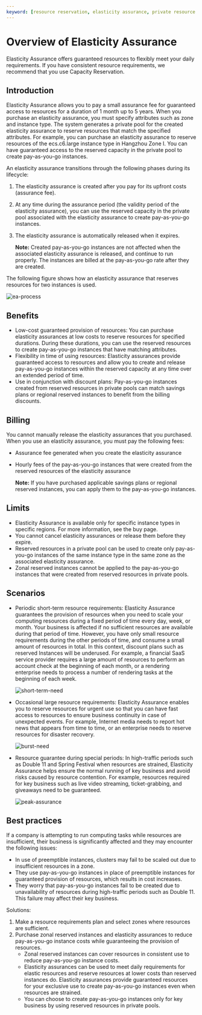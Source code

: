 ```yaml
---
keyword: [resource reservation, elasticity assurance, private resource pool, private pool, pay-as-you-go]
---
```


# Overview of Elasticity Assurance

Elasticity Assurance offers guaranteed resources to flexibly meet your daily requirements. If you have consistent resource requirements, we recommend that you use Capacity Reservation.

## Introduction

Elasticity Assurance allows you to pay a small assurance fee for guaranteed access to resources for a duration of 1 month up to 5 years. When you purchase an elasticity assurance, you must specify attributes such as zone and instance type. The system generates a private pool for the created elasticity assurance to reserve resources that match the specified attributes. For example, you can purchase an elasticity assurance to reserve resources of the ecs.c6.large instance type in Hangzhou Zone I. You can have guaranteed access to the reserved capacity in the private pool to create pay-as-you-go instances.

An elasticity assurance transitions through the following phases during its lifecycle:

1.  The elasticity assurance is created after you pay for its upfront costs \(assurance fee\).
2.  At any time during the assurance period \(the validity period of the elasticity assurance\), you can use the reserved capacity in the private pool associated with the elasticity assurance to create pay-as-you-go instances.
3.  The elasticity assurance is automatically released when it expires.

    **Note:** Created pay-as-you-go instances are not affected when the associated elasticity assurance is released, and continue to run properly. The instances are billed at the pay-as-you-go rate after they are created.


The following figure shows how an elasticity assurance that reserves resources for two instances is used.

![ea-process](https://static-aliyun-doc.oss-accelerate.aliyuncs.com/assets/img/en-US/1250482161/p187803.png)

## Benefits

-   Low-cost guaranteed provision of resources: You can purchase elasticity assurances at low costs to reserve resources for specified durations. During these durations, you can use the reserved resources to create pay-as-you-go instances that have matching attributes.
-   Flexibility in time of using resources: Elasticity assurances provide guaranteed access to resources and allow you to create and release pay-as-you-go instances within the reserved capacity at any time over an extended period of time.
-   Use in conjunction with discount plans: Pay-as-you-go instances created from reserved resources in private pools can match savings plans or regional reserved instances to benefit from the billing discounts.

## Billing

You cannot manually release the elasticity assurances that you purchased. When you use an elasticity assurance, you must pay the following fees:

-   Assurance fee generated when you create the elasticity assurance
-   Hourly fees of the pay-as-you-go instances that were created from the reserved resources of the elasticity assurance

    **Note:** If you have purchased applicable savings plans or regional reserved instances, you can apply them to the pay-as-you-go instances.


## Limits

-   Elasticity Assurance is available only for specific instance types in specific regions. For more information, see the buy page.
-   You cannot cancel elasticity assurances or release them before they expire.
-   Reserved resources in a private pool can be used to create only pay-as-you-go instances of the same instance type in the same zone as the associated elasticity assurance.
-   Zonal reserved instances cannot be applied to the pay-as-you-go instances that were created from reserved resources in private pools.

## Scenarios

-   Periodic short-term resource requirements: Elasticity Assurance guarantees the provision of resources when you need to scale your computing resources during a fixed period of time every day, week, or month. Your business is affected if no sufficient resources are available during that period of time. However, you have only small resource requirements during the other periods of time, and consume a small amount of resources in total. In this context, discount plans such as reserved Instances will be underused. For example, a financial SaaS service provider requires a large amount of resources to perform an account check at the beginning of each month, or a rendering enterprise needs to process a number of rendering tasks at the beginning of each week.

    ![short-term-need](https://static-aliyun-doc.oss-accelerate.aliyuncs.com/assets/img/en-US/1250482161/p190569.png)

-   Occasional large resource requirements: Elasticity Assurance enables you to reserve resources for urgent use so that you can have fast access to resources to ensure business continuity in case of unexpected events. For example, Internet media needs to report hot news that appears from time to time, or an enterprise needs to reserve resources for disaster recovery.

    ![burst-need](https://static-aliyun-doc.oss-accelerate.aliyuncs.com/assets/img/en-US/1250482161/p190570.png)

-   Resource guarantee during special periods: In high-traffic periods such as Double 11 and Spring Festival when resources are strained, Elasticity Assurance helps ensure the normal running of key business and avoid risks caused by resource contention. For example, resources required for key business such as live video streaming, ticket-grabbing, and giveaways need to be guaranteed.

    ![peak-assurance](https://static-aliyun-doc.oss-accelerate.aliyuncs.com/assets/img/en-US/1250482161/p198908.png)


## Best practices

If a company is attempting to run computing tasks while resources are insufficient, their business is significantly affected and they may encounter the following issues:

-   In use of preemptible instances, clusters may fail to be scaled out due to insufficient resources in a zone.
-   They use pay-as-you-go instances in place of preemptible instances for guaranteed provision of resources, which results in cost increases.
-   They worry that pay-as-you-go instances fail to be created due to unavailability of resources during high-traffic periods such as Double 11. This failure may affect their key business.

Solutions:

1.  Make a resource requirements plan and select zones where resources are sufficient.
2.  Purchase zonal reserved instances and elasticity assurances to reduce pay-as-you-go instance costs while guaranteeing the provision of resources.
    -   Zonal reserved instances can cover resources in consistent use to reduce pay-as-you-go instance costs.
    -   Elasticity assurances can be used to meet daily requirements for elastic resources and reserve resources at lower costs than reserved instances do. Elasticity assurances provide guaranteed resources for your exclusive use to create pay-as-you-go instances even when resources are strained.
    -   You can choose to create pay-as-you-go instances only for key business by using reserved resources in private pools.

